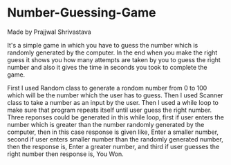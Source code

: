 # Number-Guessing-Game
Made by Prajjwal Shrivastava


It's a simple game in which you have to guess the number which is randomly generated by the computer. In the end when you make the right guess it shows you how many attempts are taken by you to guess the right number and also it gives the time in seconds you took to complete the game.

First I used Random class to generate a rondom number from 0 to 100 which will be the number which the user has to guess. Then I used Scanner class to take a number as an input by the user. Then I used a while loop to make sure that program repeats itself until user guess the right number. Three reponses could be generated in this while loop, first if user enters the number which is greater than the number randomly generated by the computer, then in this case response is given like, Enter a smaller number, second if user enters smaller number than the randomly generated number, then the response is, Enter a greater number, and third if user guesses the right number then response is, You Won.
